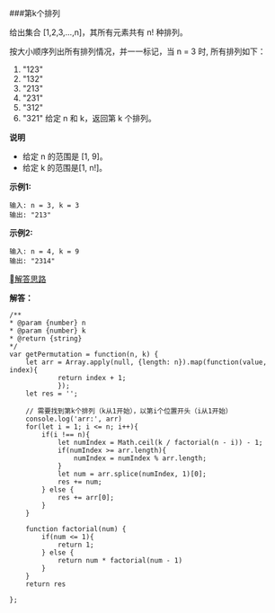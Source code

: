###第k个排列

给出集合 [1,2,3,…,n]，其所有元素共有 n! 种排列。

按大小顺序列出所有排列情况，并一一标记，当 n = 3 时, 所有排列如下：

1. "123"
2. "132"
3. "213"
4. "231"
5. "312"
6. "321"
给定 n 和 k，返回第 k 个排列。

**说明**

- 给定 n 的范围是 [1, 9]。
- 给定 k 的范围是[1,  n!]。

**示例1:**

    输入: n = 3, k = 3
    输出: "213"

**示例2:**

    输入: n = 4, k = 9
    输出: "2314"

[解答思路](https://blog.csdn.net/sinat_35261315/article/details/78412805)

**解答：**

    /**
    * @param {number} n
    * @param {number} k
    * @return {string}
    */
    var getPermutation = function(n, k) {
        let arr = Array.apply(null, {length: n}).map(function(value, index){
                return index + 1;
                });
        let res = '';
        
        // 需要找到第k个排列（k从1开始），以第i个位置开头（i从1开始）
        console.log('arr:', arr)
        for(let i = 1; i <= n; i++){
            if(i !== n){
                let numIndex = Math.ceil(k / factorial(n - i)) - 1;
                if(numIndex >= arr.length){
                    numIndex = numIndex % arr.length;
                }
                let num = arr.splice(numIndex, 1)[0];
                res += num;
            } else {
                res += arr[0];
            }
        }
            
        function factorial(num) {
            if(num <= 1){
                return 1;       
            } else {
                return num * factorial(num - 1)
            }
        }
        return res
        
    };